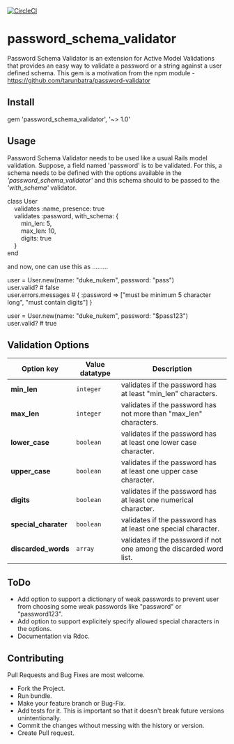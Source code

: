 [![CircleCI](https://circleci.com/gh/utkarshrai003/password_schema_validator/tree/master.svg?style=svg)](https://circleci.com/gh/utkarshrai003/password_schema_validator/tree/master)

# password_schema_validator

Password Schema Validator is an extension for Active Model Validations that provides an easy way to validate a password or a string against a user defined schema. This gem is a motivation from the npm module - https://github.com/tarunbatra/password-validator

## Install

gem 'password_schema_validator', '~> 1.0'

## Usage

Password Schema Validator needs to be used like a usual Rails model validation. Suppose, a field named 'password' is to be validated. For this, a schema needs to be defined with the options available in the *'password_schema_validator'* and this schema should to be passed to the *'with_schema'* validator.

class User  
&nbsp;&nbsp;&nbsp;&nbsp;validates :name, presence: true     
&nbsp;&nbsp;&nbsp;&nbsp;validates :password, with_schema: {   
&nbsp;&nbsp;&nbsp;&nbsp;&nbsp;&nbsp;&nbsp;&nbsp;min_len: 5,   
&nbsp;&nbsp;&nbsp;&nbsp;&nbsp;&nbsp;&nbsp;&nbsp;max_len: 10,   
&nbsp;&nbsp;&nbsp;&nbsp;&nbsp;&nbsp;&nbsp;&nbsp;digits: true   
&nbsp;&nbsp;&nbsp;&nbsp;}  
end

and now, one can use this as .........

user = User.new(name: "duke_nukem", password: "pass")  
user.valid? # false  
user.errors.messages # { :password => ["must be minimum 5 character long", "must contain digits"] }

user = User.new(name: "duke_nukem", password: "$pass123")  
user.valid? # true

## Validation Options

Option key | Value datatype | Description
---------- | -------------- | -----------
**min_len** | `integer` | validates if the password has at least "min_len" characters.
**max_len** | `integer` | validates if the password has not more than "max_len" characters.
**lower_case** | `boolean` | validates if the password has at least one lower case character.
**upper_case** | `boolean` | validates if the password has at least one upper case character.
**digits** | `boolean` | validates if the password has at least one numerical character.
**special_charater** | `boolean` | validates if the password has at least one special character.
**discarded_words** | `array` | validates if the password if not one among the discarded word list.

## ToDo

* Add option to support a dictionary of weak passwords to prevent user from choosing some weak passwords like "password" or "password123".
* Add option to support explicitely specify allowed special characters in the options.
* Documentation via Rdoc.

## Contributing

Pull Requests and Bug Fixes are most welcome. 

* Fork the Project.
* Run bundle.
* Make your feature branch or Bug-Fix.
* Add tests for it. This is important so that it doesn't break future versions unintentionally.
* Commit the changes without messing with the history or version.
* Create Pull request.

